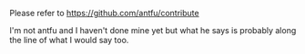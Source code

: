 Please refer to https://github.com/antfu/contribute

I'm not antfu and I haven't done mine yet but what he says is probably along the line of what I would say too.
